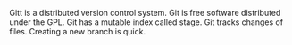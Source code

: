 Gitt is a distributed version control system.
Git is free software distributed under the GPL.
Git has a mutable index called stage.
Git tracks changes of files.
Creating a new branch is quick.
